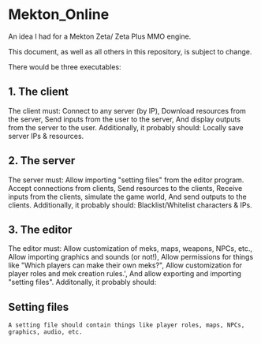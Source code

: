 # Mekton_Online
An idea I had for a Mekton Zeta/ Zeta Plus MMO engine.

This document, as well as all others in this repository, is subject to change.

There would be three executables:

## 1. The client
  The client must:
    Connect to any server (by IP),
    Download resources from the server,
    Send inputs from the user to the server,
    And display outputs from the server to the user.
  Additionally, it probably should:
    Locally save server IPs & resources.
## 2. The server
  The server must:
    Allow importing "setting files" from the editor program.
    Accept connections from clients,
    Send resources to the clients,
    Receive inputs from the clients,
    simulate the game world,
    And send outputs to the clients.
  Additionally, it probably should:
    Blacklist/Whitelist characters & IPs.
## 3. The editor
  The editor must:
    Allow customization of meks, maps, weapons, NPCs, etc.,
    Allow importing graphics and sounds (or not!),
    Allow permissions for things like "Which players can make their own meks?",
    Allow customization for player roles and mek creation rules.',
    And allow exporting and importing "setting files".
  Additonally, it probably should:
  
  ## Setting files
    A setting file should contain things like player roles, maps, NPCs, graphics, audio, etc.
